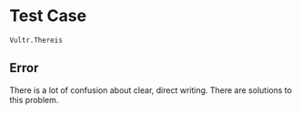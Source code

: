# Test Case

    Vultr.Thereis

## Error

There is a lot of confusion about clear, direct writing. There are solutions to this problem.
